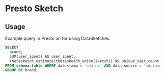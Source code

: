 # Presto Sketch

## Usage

Example query in Presto on for using DataSketches:

```sql
SELECT 
  brand, 
  SUM(user_spent) AS user_spent, 
  thetasketch_estimate(thetasketch_union(sketch)) AS unique_user_count;
FROM schema.table WHERE datestamp = '<date>' AND data_source = '<datasource>'
GROUP BY brand;
```
